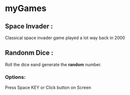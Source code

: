 # myGames

## Space Invader :
Classical space invader game played a lot way back in 2000

## Randonm Dice :
Roll the dice eand generate the **random** number. 
### Options: 
Press Space KEY or Click button on Screen
